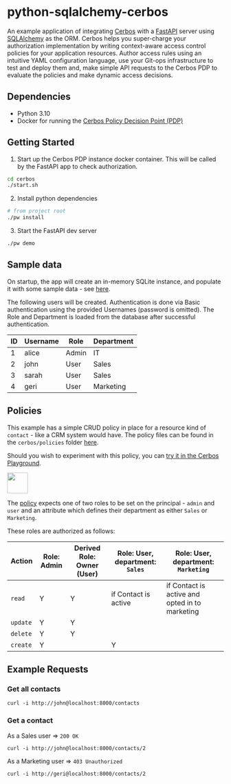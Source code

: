 # python-sqlalchemy-cerbos

An example application of integrating [Cerbos](https://cerbos.dev) with a [FastAPI](https://fastapi.tiangolo.com/) server using [SQLAlchemy](https://www.sqlalchemy.org/) as the ORM. Cerbos helps you super-charge your authorization implementation by writing context-aware access control policies for your application resources. Author access rules using an intuitive YAML configuration language, use your Git-ops infrastructure to test and deploy them and, make simple API requests to the Cerbos PDP to evaluate the policies and make dynamic access decisions.

## Dependencies

- Python 3.10
- Docker for running the [Cerbos Policy Decision Point (PDP)](https://docs.cerbos.dev/cerbos/latest/installation/container.html)

## Getting Started

1. Start up the Cerbos PDP instance docker container. This will be called by the FastAPI app to check authorization.

```bash
cd cerbos
./start.sh
```

2. Install python dependencies

```bash
# from project root
./pw install
```

3. Start the FastAPI dev server

```bash
./pw demo
```

## Sample data

On startup, the app will create an in-memory SQLite instance, and populate it with some sample data - see [here](https://github.com/cerbos/python-sqlalchemy-cerbos/blob/main/app/models.py).

The following users will be created. Authentication is done via Basic authentication using the provided Usernames (password is omitted). The Role and Department is loaded from the database after successful authentication.

| ID  | Username | Role  | Department |
| --- | -------- | ----- | ---------- |
| 1   | alice    | Admin | IT         |
| 2   | john     | User  | Sales      |
| 3   | sarah    | User  | Sales      |
| 4   | geri     | User  | Marketing  |

## Policies

This example has a simple CRUD policy in place for a resource kind of `contact` - like a CRM system would have. The policy files can be found in the `cerbos/policies` folder [here](https://github.com/cerbos/python-sqlalchemy-cerbos/blob/main/cerbos/policies).

Should you wish to experiment with this policy, you can <a href="https://play.cerbos.dev/p/c6321e740o6KrZa9ibQGUaQayBwDZML1" target="_blank">try it in the Cerbos Playground</a>.

<a href="https://play.cerbos.dev/p/c6321e740o6KrZa9ibQGUaQayBwDZML1" target="_blank"><img src="docs/launch.jpg" height="48" /></a>

The [policy](./cerbos/policies/contact.yaml) expects one of two roles to be set on the principal - `admin` and `user` and an attribute which defines their department as either `Sales` or `Marketing`.

These roles are authorized as follows:

| Action   | Role: Admin | Derived Role: Owner (User) | Role: User, department: `Sales` | Role: User, department: `Marketing`             |
| -------- | ----------- | -------------------------- | ------------------------------- | ----------------------------------------------- |
| `read`   | Y           | Y                          | if Contact is active            | if Contact is active and opted in to marketing  |
| `update` | Y           | Y                          |                                 |                                                 |
| `delete` | Y           | Y                          |                                 |                                                 |
| `create` | Y           |                            | Y                               |                                                 |

## Example Requests

### Get all contacts

```
curl -i http://john@localhost:8000/contacts
```

### Get a contact

As a Sales user => `200 OK`

```
curl -i http://john@localhost:8000/contacts/2
```

As a Marketing user => `403 Unauthorized`

```
curl -i http://geri@localhost:8000/contacts/2
```

